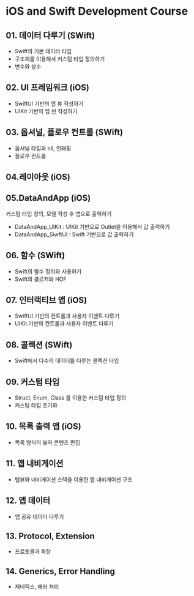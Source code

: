 # iOS and Swift Development Course

## 01. 데이터 다루기 (SWift)

- Swift의 기본 데이터 타입
- 구조체를 이용해서 커스텀 타입 정의하기
- 변수와 상수

## 02. UI 프레임워크 (iOS)

- SwiftUI 기반의 앱 뷰 작성하기
- UIKit 기반의 앱 씬 작성하기

## 03. 옵셔널, 플로우 컨트롤 (SWift)

- 옵셔널 타입과 nil, 언래핑
- 플로우 컨트롤

## 04.레이아웃 (iOS)


## 05.DataAndApp (iOS)
커스텀 타입 정의, 모델 작성 후 앱으로 출력하기

- DataAndApp_UIKit : UIKit 기반으로 Outlet을 이용해서 값 출력하기
- DataAndApp_SiwftUI : Swift 기반으로 값 출력하기

## 06. 함수 (SWift)

- Swift의 함수 정의와 사용하기
- Swift의 클로저와 HOF

## 07. 인터랙티브 앱 (iOS)

- SwiftUI 기반의 컨트롤과 사용자 이벤트 다루기
- UIKit 기반의 컨트롤과 사용자 이벤트 다루기

## 08. 콜렉션 (SWift)

- Swift에서 다수의 데이터를 다루는 콜렉션 타입

## 09. 커스텀 타입

- Struct, Enum, Class 를 이용한 커스텀 타입 정의
- 커스텀 타입 초기화

## 10. 목록 출력 앱 (iOS)

- 목록 방식의 뷰와 콘텐츠 편집


## 11. 앱 내비게이션

- 탭뷰와 내비게이션 스택을 이용한 앱 내비게이션 구조

## 12. 앱 데이터

- 앱 공유 데이터 다루기

## 13. Protocol, Extension

- 프로토콜과 확장

## 14. Generics, Error Handling

- 제네릭스, 에러 처리

